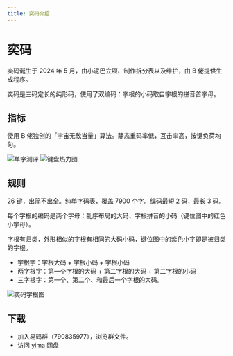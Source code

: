 ```yaml
---
title: 奕码介绍
---
```

# <span class="outi-yima">奕码</span>

奕码诞生于 2024 年 5 月，由小泥巴立项、制作拆分表以及维护，由 B 佬提供生成程序。

奕码是三码定长的纯形码，使用了双编码：字根的小码取自字根的拼音首字母。

## 指标

使用 B 佬独创的「宇宙无敌当量」算法。静态重码率低，互击率高，按键负荷均匀。

![单字测评](/grand-code/eval.png)
![键盘热力图](/grand-code/keys-usage.png)

## 规则

26 键，出简不出全。纯单字码表，覆盖 7900 个字。编码最短 2 码，最长 3 码。

每个字根的编码是两个字母：乱序布局的大码、字根拼音的小码（键位图中的红色小字母）。

字根有归类，外形相似的字根有相同的大码小码，键位图中的紫色小字即是被归类的字根。

- 字根字：字根大码 + 字根小码 + 字根小码
- 两字根字：第一个字根的大码 + 第二字根的大码 + 第二字根的小码
- 三字根字：第一个、第二个、和最后一个字根的大码。

![奕码字根图](/grand-code/kbd.webp)

## 下载
- 加入易码群（790835977），浏览群文件。
- 访问 [yima 网盘](http://yima.ysepan.com/)